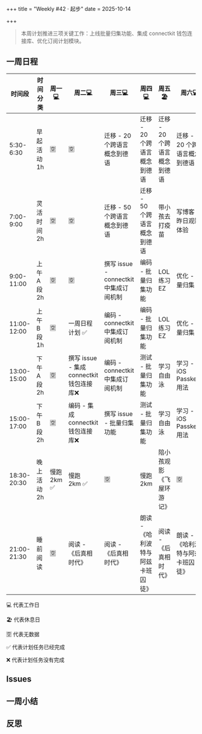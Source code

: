 +++
title = "Weekly #42 · 起步"
date = 2025-10-14

+++

> 本周计划推进三项关键工作：上线批量归集功能、集成 connectkit 钱包连接库、优化订阅计划模块。

## 一周日程

<div class="table-container">

| 时间段      | 时间分类     | 周一💻      | 周二💻                                    | 周三💻                                 | 周四💻                           | 周五 🏖️                    | 周六💻                           | 周日💻                       |
| ----------- | ------------ | ----------- | ----------------------------------------- | -------------------------------------- | -------------------------------- | ---------------------------- | -------------------------------- | ---------------------------- |
| 5:30-6:30   | 早起活动 1h  | 🈳          | 🈳                                        | 迁移 - 20 个跨语言概念到德语           | 迁移 - 20 个跨语言概念到德语     | 迁移 - 20 个跨语言概念到德语 | 迁移 - 20 个跨语言概念到德语     | 迁移 - 20 个跨语言概念到德语 |
| 7:00-9:00   | 灵活时间 2h  | 🈳          | 🈳                                        | 迁移 - 50 个跨语言概念到德语           | 迁移 - 50 个跨语言概念到德语     | 带小孩去打疫苗               | 写博客 - 昨日观影体验            | 写教程 - 批量归集            |
| 9:00-11:00  | 上午 A 段 2h | 🈳          | 🈳                                        | 撰写 issue - connectkit 中集成订阅机制 | 编码 - 批量归集功能              | LOL 练习 EZ                  | 优化 - 批量归集                  | 写教程 - 批量归集            |
| 11:00-12:00 | 上午 B 段 1h | 🈳          | 一周日程计划 ✅                           | 编码 - connectkit 中集成订阅机制       | 编码 - 批量归集功能              | LOL 练习 EZ                  | 优化 - 批量归集                  | 录视频 - 批量归集            |
| 13:00-15:00 | 下午 A 段 2h | 🈳          | 撰写 issue - 集成 connectkit 钱包连接库❌ | 编码 - connectkit 中集成订阅机制       | 测试 - 批量归集功能              | 学习自由泳                   | 学习 - iOS Passkeys 用法         | 录视频 - 批量归集            |
| 15:00-17:00 | 下午 B 段 2h | 🈳          | 编码 - 集成 connectkit 钱包连接库❌       | 撰写 issue - 批量归集功能              | 测试 - 批量归集功能              | 学习自由泳                   | 学习 - iOS Passkeys 用法         | 一周小结与反思               |
| 18:30-20:30 | 晚上活动 2h  | 慢跑 2km ✅ | 慢跑 2km ✅                              | 🈳                                     | 慢跑 2km                         | 陪小孩观影《飞屋环游记》     | 🈳                               | 慢跑 2km                     |
| 21:00-21:30 | 睡前阅读     | 🈳          | 阅读 - 《后真相时代》                     | 阅读 - 《后真相时代》                  | 朗读 -《哈利波特与阿兹卡班囚徒》 | 阅读 - 《后真相时代》        | 朗读 -《哈利波特与阿兹卡班囚徒》 | 阅读 - 《后真相时代》        |

</div>

💻 代表工作日

🏖️ 代表休息日

🈳 代表无数据

✅ 代表计划任务已经完成

❌ 代表计划任务没有完成

## Issues

## 一周小结

## 反思
